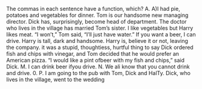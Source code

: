 The commas in each sentence have a function, which?
A. A)I had pie, potatoes and vegetables for dinner. Tom is our handsome new managing director. Dick has, surprisingly, become head of department. The doctor who lives in the village has married Tom’s sister. I like vegetables but Harry likes meat. “I won’t,” Tom said, “I’ll just have water.” If you want a beer, I can drive. Harry is tall, dark and handsome. Harry is, believe it or not, leaving the company. it was a stupid, thoughtiess, hurtful thing to say Dick ordered fish and chips with vinegar, and Tom decided that he would prefer an American pizza. “I would like a pint ofbeer with my fish and chips,” said Dick. M. I can drink beer ifyou drive. N. We ali know that you cannot drink and drive. 0. P. I am going to the pub with Tom, Dick and HalTy. Dick, who lives in the village, went to the wedding






